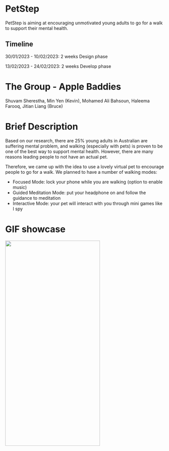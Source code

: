 # PetStep
PetStep is aiming at encouraging unmotivated young adults to go for a walk to support their mental health.

## Timeline
30/01/2023 - 10/02/2023: 2 weeks Design phase 

13/02/2023 - 24/02/2023: 2 weeks Develop phase 

# The Group - Apple Baddies
Shuvam Sherestha, Min Yen (Kevin), Mohamed Ali Bahsoun, Haleema Farooq, Jitian Liang (Bruce)

# Brief Description
Based on our research, there are 25% young adults in Australian are suffering mental problem, and walking (especially with pets) is proven to be one of the best way to support mental health. However, there are many reasons leading people to not have an actual pet.

Therefore, we came up with the idea to use a lovely virtual pet to encourage people to go for a walk. We planned to have a number of walking modes:

* Focused Mode: lock your phone while you are walking (option to enable music)
* Guided Meditation Mode: put your headphone on and follow the guidance to meditation
* Interactive Mode: your pet will interact with you through mini games like I spy

# GIF showcase
<img src="PetStepShowCase.gif" width="300" height="648"/>
